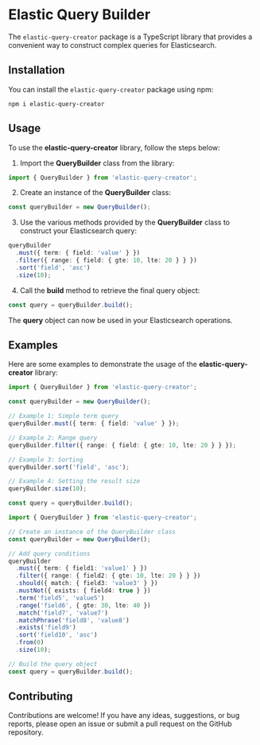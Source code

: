 # Elastic Query Builder

The `elastic-query-creator` package is a TypeScript library that provides a convenient way to construct complex queries for Elasticsearch.

## Installation

You can install the `elastic-query-creator` package using npm:

```shell
npm i elastic-query-creator
```

## Usage

To use the **elastic-query-creator** library, follow the steps below:

1. Import the **QueryBuilder** class from the library:

```typescript
import { QueryBuilder } from 'elastic-query-creator';
```

2. Create an instance of the **QueryBuilder** class:

```typescript
const queryBuilder = new QueryBuilder();
```

3. Use the various methods provided by the **QueryBuilder** class to construct your Elasticsearch query:

```typescript
queryBuilder
  .must({ term: { field: 'value' } })
  .filter({ range: { field: { gte: 10, lte: 20 } } })
  .sort('field', 'asc')
  .size(10);
```

4. Call the **build** method to retrieve the final query object:

```typescript
const query = queryBuilder.build();
```

The **query** object can now be used in your Elasticsearch operations.

## Examples

Here are some examples to demonstrate the usage of the **elastic-query-creator** library:

```typescript
import { QueryBuilder } from 'elastic-query-creator';

const queryBuilder = new QueryBuilder();

// Example 1: Simple term query
queryBuilder.must({ term: { field: 'value' } });

// Example 2: Range query
queryBuilder.filter({ range: { field: { gte: 10, lte: 20 } } });

// Example 3: Sorting
queryBuilder.sort('field', 'asc');

// Example 4: Setting the result size
queryBuilder.size(10);

const query = queryBuilder.build();
```

```typescript
import { QueryBuilder } from 'elastic-query-creator';

// Create an instance of the QueryBuilder class
const queryBuilder = new QueryBuilder();

// Add query conditions
queryBuilder
  .must({ term: { field1: 'value1' } })
  .filter({ range: { field2: { gte: 10, lte: 20 } } })
  .should({ match: { field3: 'value3' } })
  .mustNot({ exists: { field4: true } })
  .term('field5', 'value5')
  .range('field6', { gte: 30, lte: 40 })
  .match('field7', 'value7')
  .matchPhrase('field8', 'value8')
  .exists('field9')
  .sort('field10', 'asc')
  .from(0)
  .size(10);

// Build the query object
const query = queryBuilder.build();
```



## Contributing

Contributions are welcome! If you have any ideas, suggestions, or bug reports, please open an issue or submit a pull request on the GitHub repository.